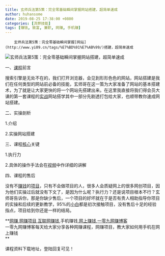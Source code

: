```yaml
---
title: 玄师兵法第5策：完全零基础瞬间掌握网站搭建，超简单速成
author: huhansome
date: 2019-08-25 17:38:00 +0800
categories: [流弊技能]
tags: [赚钱, 致富, 兼职, 网赚, 手机赚]
---
```



        玄师兵法第5策：完全零基础瞬间掌握[网站](http://www.yi09.cn/tags/%E7%BD%91%E7%AB%99/)搭建，超简单速成

![玄师兵法第5策：完全零基础瞬间掌握网站搭建，超简单速成](http://www.yi09.cn/zb_users/upload/2021/08/20210825120458162986429844077.png)

  

  

一、[课程](http://www.yi09.cn/tags/%E8%AF%BE%E7%A8%8B/)前言

搜索引擎是无处不在的，我们打开浏览器，会见到形形色色的网站，网站搭建是我们在任何类型的网站前必备的技能，玄师哥在这一策为大家准备了网站的基本搭建术，为了就是让大家更快的将一个网站先搭建出来。在这里我直接将我们得会员大课的第一套课程的[实战](http://www.yi09.cn/tags/%E5%AE%9E%E6%88%98/)网站搭学其中一部分先剧透打包给大家，也顺带教你速成网站搭建。

  

二、实操剖析

1.介绍

2.实操网站搭建

  

三、课程[核心](http://www.yi09.cn/tags/hexin/)关键

1.执行力

2.具体的操作手法会在[视频](http://www.yi09.cn/tags/shipin/)中作详细的讲解

  

四、课程的售后

没有不[赚钱](http://www.yi09.cn/tags/%E8%B5%9A%E9%92%B1/)的[项目](http://www.yi09.cn/tags/%E9%A1%B9%E7%9B%AE/)，只有不会做项目的人，很多人会质疑网上的很多网创项目，因为他们实操过后就没有下文了，是因为什么呢？执行力？还是说项目根本不行？玄师哥告诉你，那是你缺少售后，一个项目的好坏就在于是否有贵人相助指导你项目的实操和后续的更新教学，95%的[小白](http://www.yi09.cn/tags/%E5%B0%8F%E7%99%BD/)都是初次接触项目，没有售后十足的经验指点，项目给到你还是一样的结局。

  

  

**[网赚](http://www.yi09.cn/tags/%E7%BD%91%E8%B5%9A/),[网赚项目](http://www.yi09.cn/tags/%E7%BD%91%E8%B5%9A%E9%A1%B9%E7%9B%AE/),[互联网赚钱](http://www.yi09.cn/tags/%E4%BA%92%E8%81%94%E7%BD%91%E8%B5%9A%E9%92%B1/),手机赚钱,[网上赚钱](http://www.yi09.cn/tags/%E7%BD%91%E4%B8%8A%E8%B5%9A%E9%92%B1/),[一零九网赚博客](http://www.yi09.cn/tags/%E4%B8%80%E9%9B%B6%E4%B9%9D%E7%BD%91%E8%B5%9A%E5%8D%9A%E5%AE%A2/)  
一零九网赚博客每天给大家分享各种网赚课程，网赚项目，教大家如何用手机在网上赚钱  
**  
  
  

课程资料下载地址，登陆回复可见！

